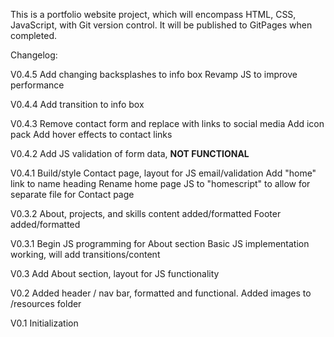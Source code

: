 This is a portfolio website project, which will encompass HTML, CSS, JavaScript, with Git version control. It will be published to GitPages when completed.

Changelog:

V0.4.5
Add changing backsplashes to info box
Revamp JS to improve performance

V0.4.4
Add transition to info box

V0.4.3
Remove contact form and replace with links to social media
Add icon pack
Add hover effects to contact links

V0.4.2
Add JS validation of form data, **NOT FUNCTIONAL**

V0.4.1
Build/style Contact page, layout for JS email/validation
Add "home" link to name heading
Rename home page JS to "homescript" to allow for separate file for Contact page

V0.3.2
About, projects, and skills content added/formatted
Footer added/formatted

V0.3.1
Begin JS programming for About section
Basic JS implementation working, will add transitions/content

V0.3
Add About section, layout for JS functionality

V0.2
Added header / nav bar, formatted and functional.
Added images to /resources folder

V0.1
Initialization